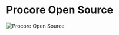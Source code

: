# Procore Open Source

<picture>
  <source media="(prefers-color-scheme: dark)" srcset="https://github.com/procore-oss/.github/blob/main/procoredarklogo.png?raw=true">
  <img alt="Procore Open Source" src="https://raw.githubusercontent.com/procore-oss/.github/main/procorelightlogo.png">
</picture>
